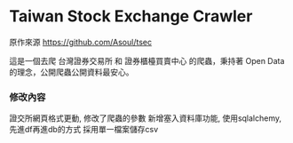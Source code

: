 # Taiwan Stock Exchange Crawler

原作來源
https://github.com/Asoul/tsec

這是一個去爬 台灣證券交易所 和 證券櫃檯買賣中心 的爬蟲，秉持著 Open Data 的理念，公開爬蟲公開資料最安心。


### 修改內容 
證交所網頁格式更動, 修改了爬蟲的參數
新增塞入資料庫功能, 使用sqlalchemy, 先進df再進db的方式
採用單一檔案儲存csv
